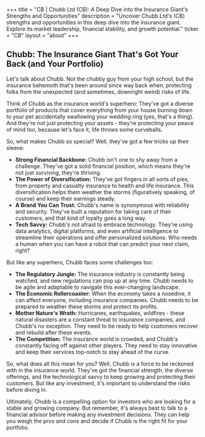 +++
title = "CB |  Chubb Ltd (CB): A Deep Dive into the Insurance Giant's Strengths and Opportunities"
description = "Uncover Chubb Ltd's (CB) strengths and opportunities in this deep dive into the insurance giant. Explore its market leadership, financial stability, and growth potential."
ticker = "CB"
layout = "about"
+++

        


## Chubb: The Insurance Giant That's Got Your Back (and Your Portfolio)

Let's talk about Chubb. Not the chubby guy from your high school, but the insurance behemoth that's been around since way back when, protecting folks from the unexpected (and sometimes, downright weird) risks of life.  

Think of Chubb as the insurance world's superhero: They've got a diverse portfolio of products that cover everything from your house burning down to your pet accidentally swallowing your wedding ring (yes, that's a thing). And they're not just protecting your assets - they're protecting your peace of mind too, because let's face it, life throws some curveballs.

So, what makes Chubb so special? Well, they've got a few tricks up their sleeve:

* **Strong Financial Backbone:** Chubb isn't one to shy away from a challenge. They've got a solid financial position, which means they're not just surviving, they're thriving. 
* **The Power of Diversification:** They've got fingers in all sorts of pies, from property and casualty insurance to health and life insurance. This diversification helps them weather the storms (figuratively speaking, of course) and keep their earnings steady.
* **A Brand You Can Trust:** Chubb's name is synonymous with reliability and security. They've built a reputation for taking care of their customers, and that kind of loyalty goes a long way.
* **Tech Savvy:** Chubb's not afraid to embrace technology. They're using data analytics, digital platforms, and even artificial intelligence to streamline their operations and offer personalized solutions. Who needs a human when you can have a robot that can predict your next claim, right?

But like any superhero, Chubb faces some challenges too:

* **The Regulatory Jungle:** The insurance industry is constantly being watched, and new regulations can pop up at any time. Chubb needs to be agile and adaptable to navigate this ever-changing landscape.
* **The Economic Rollercoaster:** When the economy takes a nosedive, it can affect everyone, including insurance companies. Chubb needs to be prepared to weather these storms and protect its profits.
* **Mother Nature's Wrath:** Hurricanes, earthquakes, wildfires - these natural disasters are a constant threat to insurance companies, and Chubb's no exception. They need to be ready to help customers recover and rebuild after these events.
* **The Competition:** The insurance world is crowded, and Chubb's constantly facing off against other players. They need to stay innovative and keep their services top-notch to stay ahead of the curve. 

So, what does all this mean for you? Well, Chubb is a force to be reckoned with in the insurance world. They've got the financial strength, the diverse offerings, and the technological savvy to keep growing and protecting their customers. But like any investment, it's important to understand the risks before diving in.  

Ultimately, Chubb is a compelling option for investors who are looking for a stable and growing company. But remember, it's always best to talk to a financial advisor before making any investment decisions. They can help you weigh the pros and cons and decide if Chubb is the right fit for your portfolio. 

        
